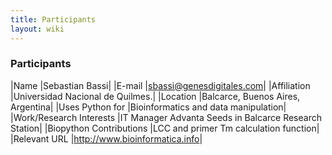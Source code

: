 ```yaml
---
title: Participants
layout: wiki
---
```


### Participants

|Name |Sebastian Bassi| |E-mail |sbassi@genesdigitales.com| |Affiliation
|Universidad Nacional de Quilmes.| |Location |Balcarce, Buenos Aires,
Argentina| |Uses Python for |Bioinformatics and data manipulation|
|Work/Research Interests |IT Manager Advanta Seeds in Balcarce Research
Station| |Biopython Contributions |LCC and primer Tm calculation
function| |Relevant URL |<http://www.bioinformatica.info>|
